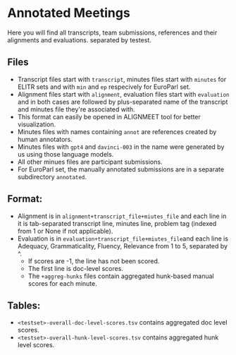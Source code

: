 # Annotated Meetings

Here you will find all transcripts, team submissions, references and their alignments and evaluations. separated by testest.

## Files
 - Transcript files start with ``transcript``, minutes files start with ``minutes`` for ELITR sets and with ``min`` and ``ep`` respecively for EuroParl set.
 - Alignment files start with ``alignment``, evaluation files start with ``evaluation`` and in both cases are followed by plus-separated name of the transcript and minutes file they're associated with.
 - This format can easily be opened in ALIGNMEET tool for better visualization.
 - Minutes files with names containing ``annot`` are references created by human annotators.
 - Minutes files with ``gpt4`` and ``davinci-003`` in the name were generated by us using those language models.
 - All other minues files are participant submissions.
 - For EuroParl set, the manually annotated submissions are in a separate subdirectory ``annotated``.

## Format:
 - Alignment is in ``alignment+transcript_file+miutes_file`` and each line in it is tab-separated transcript line, minutes line, problem tag (indexed from 1 or None if not applicable).
 - Evaluation is in ``evaluation+transcript_file+miutes_file``and each line is Adequacy, Grammaticality, Fluency, Relevance from 1 to 5, separated by ^.
    - If scores are -1, the line has not been scored.
    - The first line is doc-level scores.
    - The ``+aggreg-hunks`` files contain aggregated hunk-based manual scores for each minute.

## Tables:
 - ``<testset>-overall-doc-level-scores.tsv`` contains aggregated doc level scores.
 - ``<testset>-overall-hunk-level-scores.tsv`` contains aggregated hunk level scores.

